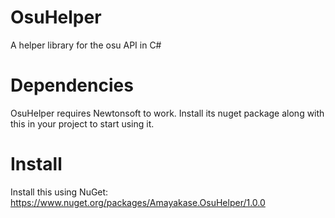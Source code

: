 # OsuHelper
A helper library for the osu API in C#

# Dependencies
OsuHelper requires Newtonsoft to work. Install its nuget package along with this in your project to start using it.

# Install
Install this using NuGet: https://www.nuget.org/packages/Amayakase.OsuHelper/1.0.0
